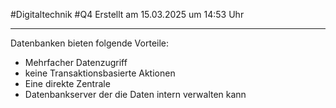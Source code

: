 #Digitaltechnik #Q4 Erstellt am 15.03.2025 um 14:53 Uhr

---

Datenbanken bieten folgende Vorteile:
- Mehrfacher Datenzugriff
- keine Transaktionsbasierte Aktionen
- Eine direkte Zentrale
- Datenbankserver der die Daten intern verwalten kann